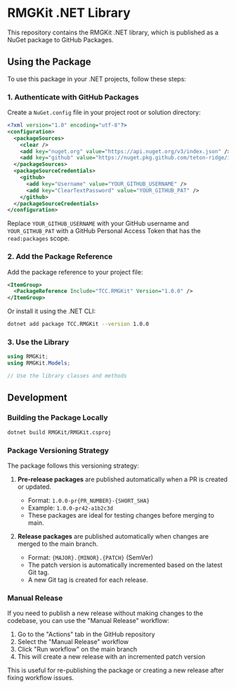 # RMGKit .NET Library

This repository contains the RMGKit .NET library, which is published as a NuGet package to GitHub Packages.

## Using the Package

To use this package in your .NET projects, follow these steps:

### 1. Authenticate with GitHub Packages

Create a `NuGet.config` file in your project root or solution directory:

```xml
<?xml version="1.0" encoding="utf-8"?>
<configuration>
  <packageSources>
    <clear />
    <add key="nuget.org" value="https://api.nuget.org/v3/index.json" />
    <add key="github" value="https://nuget.pkg.github.com/teton-ridge/index.json" />
  </packageSources>
  <packageSourceCredentials>
    <github>
      <add key="Username" value="YOUR_GITHUB_USERNAME" />
      <add key="ClearTextPassword" value="YOUR_GITHUB_PAT" />
    </github>
  </packageSourceCredentials>
</configuration>
```

Replace `YOUR_GITHUB_USERNAME` with your GitHub username and `YOUR_GITHUB_PAT` with a GitHub Personal Access Token that has the `read:packages` scope.

### 2. Add the Package Reference

Add the package reference to your project file:

```xml
<ItemGroup>
  <PackageReference Include="TCC.RMGKit" Version="1.0.0" />
</ItemGroup>
```

Or install it using the .NET CLI:

```bash
dotnet add package TCC.RMGKit --version 1.0.0
```

### 3. Use the Library

```csharp
using RMGKit;
using RMGKit.Models;

// Use the library classes and methods
```

## Development

### Building the Package Locally

```bash
dotnet build RMGKit/RMGKit.csproj
```

### Package Versioning Strategy

The package follows this versioning strategy:

1. **Pre-release packages** are published automatically when a PR is created or updated.
   - Format: `1.0.0-pr{PR_NUMBER}-{SHORT_SHA}`
   - Example: `1.0.0-pr42-a1b2c3d`
   - These packages are ideal for testing changes before merging to main.

2. **Release packages** are published automatically when changes are merged to the main branch.
   - Format: `{MAJOR}.{MINOR}.{PATCH}` (SemVer)
   - The patch version is automatically incremented based on the latest Git tag.
   - A new Git tag is created for each release.

### Manual Release

If you need to publish a new release without making changes to the codebase, you can use the "Manual Release" workflow:

1. Go to the "Actions" tab in the GitHub repository
2. Select the "Manual Release" workflow
3. Click "Run workflow" on the main branch
4. This will create a new release with an incremented patch version

This is useful for re-publishing the package or creating a new release after fixing workflow issues. 